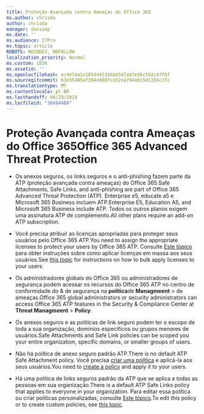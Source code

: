 ```yaml
---
title: Proteção Avançada contra Ameaças do Office 365
ms.author: chrisda
author: chrisda
manager: dansimp
ms.date: ''
ms.audience: ITPro
ms.topic: article
ROBOTS: NOINDEX, NOFOLLOW
localization_priority: Normal
ms.custom: 1036
ms.assetid: ''
ms.openlocfilehash: ec9e74a1c1054d45356b8347a87e36c592c47fbf
ms.sourcegitcommit: b3e55405af384e868fcd32ea794eb15d1356c3fc
ms.translationtype: MT
ms.contentlocale: pt-BR
ms.lasthandoff: 08/29/2019
ms.locfileid: "36664488"
---
```

# <a name="office-365-advanced-threat-protection"></a><span data-ttu-id="19fe0-102">Proteção Avançada contra Ameaças do Office 365</span><span class="sxs-lookup"><span data-stu-id="19fe0-102">Office 365 Advanced Threat Protection</span></span>

- <span data-ttu-id="19fe0-103">Os anexos seguros, os links seguros e o anti-phishing fazem parte da ATP (proteção avançada contra ameaças) do Office 365.</span><span class="sxs-lookup"><span data-stu-id="19fe0-103">Safe Attachments, Safe Links, and anti-phishing are part of Office 365 Advanced Threat Protection (ATP).</span></span> <span data-ttu-id="19fe0-104">Enterprise e5, educate a5 e Microsoft 365 Business incluem ATP.</span><span class="sxs-lookup"><span data-stu-id="19fe0-104">Enterprise E5, Education A5, and Microsoft 365 Business include ATP.</span></span> <span data-ttu-id="19fe0-105">Todos os outros planos exigem uma assinatura ATP de complemento.</span><span class="sxs-lookup"><span data-stu-id="19fe0-105">All other plans require an add-on ATP subscription.</span></span>

- <span data-ttu-id="19fe0-106">Você precisa atribuir as licenças apropriadas para proteger seus usuários pelo Office 365 ATP.</span><span class="sxs-lookup"><span data-stu-id="19fe0-106">You need to assign the appropriate licenses to protect your users by Office 365 ATP.</span></span> <span data-ttu-id="19fe0-107">Consulte [Este tópico](https://docs.microsoft.com/office365/admin/subscriptions-and-billing/assign-licenses-to-users) para obter instruções sobre como aplicar licenças em massa aos seus usuários.</span><span class="sxs-lookup"><span data-stu-id="19fe0-107">See [this topic](https://docs.microsoft.com/office365/admin/subscriptions-and-billing/assign-licenses-to-users) for instructions on how to bulk apply licenses to your users.</span></span>

- <span data-ttu-id="19fe0-108">Os administradores globais do Office 365 ou administradores de segurança podem acessar os recursos do Office 365 ATP no centro de conformidade do & de segurança na **política**de **Managmeent** \> de ameaças.</span><span class="sxs-lookup"><span data-stu-id="19fe0-108">Office 365 global administrators or security administrators can access Office 365 ATP features in the Security & Compliance Center at **Threat Managmeent** \> **Policy**.</span></span>

- <span data-ttu-id="19fe0-109">Os anexos seguros e as políticas de link seguro podem ter o escopo de toda a sua organização, domínios específicos ou grupos menores de usuários.</span><span class="sxs-lookup"><span data-stu-id="19fe0-109">Safe Attachments and Safe Link policies can be scoped you your entire organization, specific domains, or smaller groups of users.</span></span>

- <span data-ttu-id="19fe0-110">Não há política de anexo seguro padrão ATP.</span><span class="sxs-lookup"><span data-stu-id="19fe0-110">There is no default ATP Safe Attachment policy.</span></span> <span data-ttu-id="19fe0-111">Você precisa [criar uma política](https://docs.microsoft.com/office365/securitycompliance/set-up-atp-safe-attachments-policies) e aplicá-la aos seus usuários.</span><span class="sxs-lookup"><span data-stu-id="19fe0-111">You need to [create a policy](https://docs.microsoft.com/office365/securitycompliance/set-up-atp-safe-attachments-policies) and apply it to your users.</span></span>

- <span data-ttu-id="19fe0-112">Há uma política de links seguros padrão da ATP que se aplica a todas as pessoas em sua organização.</span><span class="sxs-lookup"><span data-stu-id="19fe0-112">There is a default ATP Safe Links policy that applies to everyone in your organization.</span></span> <span data-ttu-id="19fe0-113">Para editar essa política ou criar políticas personalizadas, consulte [Este tópico](https://docs.microsoft.com/office365/securitycompliance/set-up-atp-safe-links-policies).</span><span class="sxs-lookup"><span data-stu-id="19fe0-113">To edit this policy or to create custom policies, see [this topic](https://docs.microsoft.com/office365/securitycompliance/set-up-atp-safe-links-policies).</span></span>
